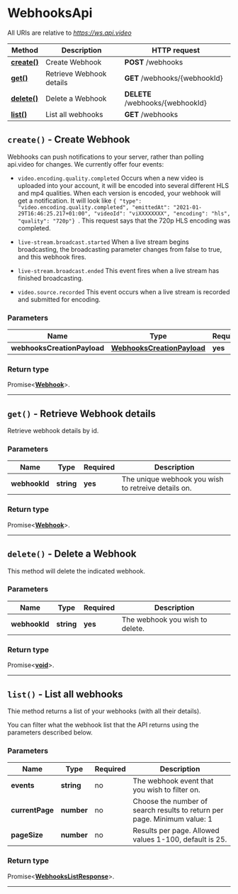# WebhooksApi

All URIs are relative to *https://ws.api.video*

| Method | Description | HTTP request |
| ------------- | ------------- | ------------- |
| [**create()**](WebhooksApi.md#create) | Create Webhook | **POST** /webhooks |
| [**get()**](WebhooksApi.md#get) | Retrieve Webhook details | **GET** /webhooks/{webhookId} |
| [**delete()**](WebhooksApi.md#delete) | Delete a Webhook | **DELETE** /webhooks/{webhookId} |
| [**list()**](WebhooksApi.md#list) | List all webhooks | **GET** /webhooks |


<a name="create"></a>
## **`create()` - Create Webhook**


Webhooks can push notifications to your server, rather than polling api.video for changes. We currently offer four events: 

* ```video.encoding.quality.completed``` Occurs when a new video is uploaded into your account, it will be encoded into several different HLS and mp4 qualities. When each version is encoded, your webhook will get a notification.  It will look like ```{ "type": "video.encoding.quality.completed", "emittedAt": "2021-01-29T16:46:25.217+01:00", "videoId": "viXXXXXXXX", "encoding": "hls", "quality": "720p"} ```. This request says that the 720p HLS encoding was completed.

* ```live-stream.broadcast.started```  When a live stream begins broadcasting, the broadcasting parameter changes from false to true, and this webhook fires.

* ```live-stream.broadcast.ended```  This event fires when a live stream has finished broadcasting.

* ```video.source.recorded```  This event occurs when a live stream is recorded and submitted for encoding.

### Parameters

| Name | Type | Required | Description |
| ------------- | ------------- | ------------- | ------------- |
 | **webhooksCreationPayload** | [**WebhooksCreationPayload**](../model/WebhooksCreationPayload.md)| **yes**|  |


### Return type

Promise<[**Webhook**](../model/Webhook.md)>.




---

<a name="get"></a>
## **`get()` - Retrieve Webhook details**


Retrieve webhook details by id.

### Parameters

| Name | Type | Required | Description |
| ------------- | ------------- | ------------- | ------------- |
 | **webhookId** | **string**| **yes**| The unique webhook you wish to retreive details on. |


### Return type

Promise<[**Webhook**](../model/Webhook.md)>.




---

<a name="delete"></a>
## **`delete()` - Delete a Webhook**


This method will delete the indicated webhook.

### Parameters

| Name | Type | Required | Description |
| ------------- | ------------- | ------------- | ------------- |
 | **webhookId** | **string**| **yes**| The webhook you wish to delete. |


### Return type

Promise<[**void**](../model/.md)>.




---

<a name="list"></a>
## **`list()` - List all webhooks**


Thie method returns a list of your webhooks (with all their details). 

You can filter what the webhook list that the API returns using the parameters described below.

### Parameters

| Name | Type | Required | Description |
| ------------- | ------------- | ------------- | ------------- |
 | **events** | **string**| no| The webhook event that you wish to filter on. |
 | **currentPage** | **number**| no| Choose the number of search results to return per page. Minimum value: 1 |
 | **pageSize** | **number**| no| Results per page. Allowed values 1-100, default is 25. |


### Return type

Promise<[**WebhooksListResponse**](../model/WebhooksListResponse.md)>.




---

